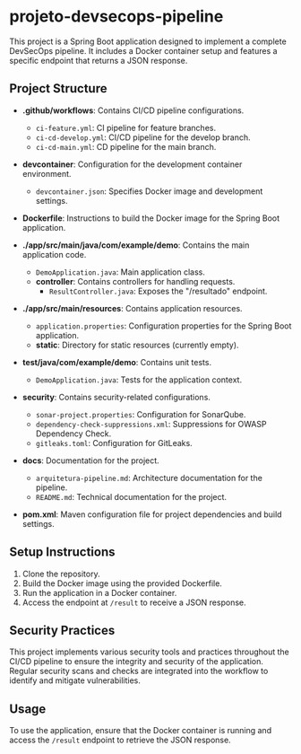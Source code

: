 # projeto-devsecops-pipeline

This project is a Spring Boot application designed to implement a complete DevSecOps pipeline. It includes a Docker container setup and features a specific endpoint that returns a JSON response.

## Project Structure

- **.github/workflows**: Contains CI/CD pipeline configurations.
  - `ci-feature.yml`: CI pipeline for feature branches.
  - `ci-cd-develop.yml`: CI/CD pipeline for the develop branch.
  - `ci-cd-main.yml`: CD pipeline for the main branch.
  
- **devcontainer**: Configuration for the development container environment.
  - `devcontainer.json`: Specifies Docker image and development settings.

- **Dockerfile**: Instructions to build the Docker image for the Spring Boot application.

- **./app/src/main/java/com/example/demo**: Contains the main application code.
  - `DemoApplication.java`: Main application class.
  - **controller**: Contains controllers for handling requests.
    - `ResultController.java`: Exposes the "/resultado" endpoint.

- **./app/src/main/resources**: Contains application resources.
  - `application.properties`: Configuration properties for the Spring Boot application.
  - **static**: Directory for static resources (currently empty).

- **test/java/com/example/demo**: Contains unit tests.
  - `DemoApplication.java`: Tests for the application context.

- **security**: Contains security-related configurations.
  - `sonar-project.properties`: Configuration for SonarQube.
  - `dependency-check-suppressions.xml`: Suppressions for OWASP Dependency Check.
  - `gitleaks.toml`: Configuration for GitLeaks.

- **docs**: Documentation for the project.
  - `arquitetura-pipeline.md`: Architecture documentation for the pipeline.
  - `README.md`: Technical documentation for the project.

- **pom.xml**: Maven configuration file for project dependencies and build settings.

## Setup Instructions

1. Clone the repository.
2. Build the Docker image using the provided Dockerfile.
3. Run the application in a Docker container.
4. Access the endpoint at `/result` to receive a JSON response.

## Security Practices

This project implements various security tools and practices throughout the CI/CD pipeline to ensure the integrity and security of the application. Regular security scans and checks are integrated into the workflow to identify and mitigate vulnerabilities.

## Usage

To use the application, ensure that the Docker container is running and access the `/result` endpoint to retrieve the JSON response.